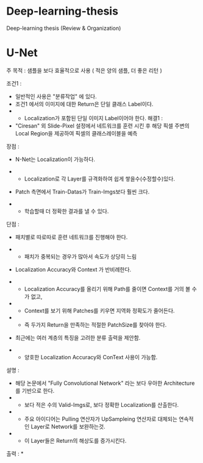 # Deep-learning-thesis
Deep-learning thesis (Review &amp; Organization)

# U-Net
주 목적 : 샘플을 보다 효율적으로 사용 ( 적은 양의 샘플, 더 좋은 리턴 )

조건1 : 
* 일반적인 사용은 "분류작업" 에 있다.
* 조건1 에서의 이미지에 대한 Return은 단일 클래스 Label이다.
* * Localization가 포함된 단일 이미지 Label이어야 한다.
해결1 :
* "Ciresan" 외 Slide-Pixel 설정에서 네트워크를 훈련 시킨 후 해당 픽셀 주변의 Local Region을 제공하여 픽셀의 클래스레이블을 예측


장점 : 
* N-Net는 Localization이 가능하다.
* * Localization로 각 Layer를 규격화하여 쉽게 쌓을수(수정할수)있다.

* Patch 측면에서 Train-Datas가 Train-Imgs보다 훨씬 크다.
* * 학습할때 더 정확한 결과를 낼 수 있다.

단점 :

* 패치별로 따로따로 훈련 네트워크를 진행해야 한다.
* * 패치가 중복되는 경우가 많아서 속도가 상당히 느림

* Localization Accuracy와 Context 가 반비례한다.
* * Localization Accuracy를 올리기 위해 Path를 줄이면 Context를 거의 볼 수가 없고,
* * Context를 보기 위해 Patches를 키우면 지역화 정확도가 줄어든다.
* * 즉 두가지 Return을 만족하는 적절한 PatchSize를 찾아야 한다.

* 최근에는 여러 계층의 특징을 고려한 분류 출력을 제안함.
* * 양호한 Localization Accuracy와 ConText 사용이 가능함.


설명 : 
* 해당 논문에서 "Fully Convolutional Network" 라는 보다 우아한 Architecture를 기반으로 한다.
* * 보다 적은 수의 Valid-Imgs로, 보다 정확한 Localization를 산출한다.
* * 주요 아이디어는 Pulling 연산자가 UpSampleing 연산자로 대체되는 연속적인 Layer로 Network를 보완하는것.
* * 이 Layer들은 Return의 해상도를 증가시킨다.

출력 : 
* 
